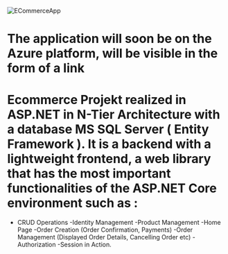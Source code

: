 ![ECommerceApp](https://user-images.githubusercontent.com/58525985/201078578-c2c21ceb-e0f4-44b5-a324-dcf5e0e5a690.png)
# The application will soon be on the Azure platform, will be visible in the form of a link
# Ecommerce Projekt realized in ASP.NET in N-Tier Architecture with a database MS SQL Server ( Entity Framework ). It is a backend with a lightweight frontend, a web library that has the most important functionalities of the ASP.NET Core environment such as :
- CRUD Operations
-Identity Management
-Product Management
-Home Page
-Order Creation (Order Confirmation, Payments)
-Order Management (Displayed Order Details, Cancelling Order etc)
-Authorization
-Session in Action.
